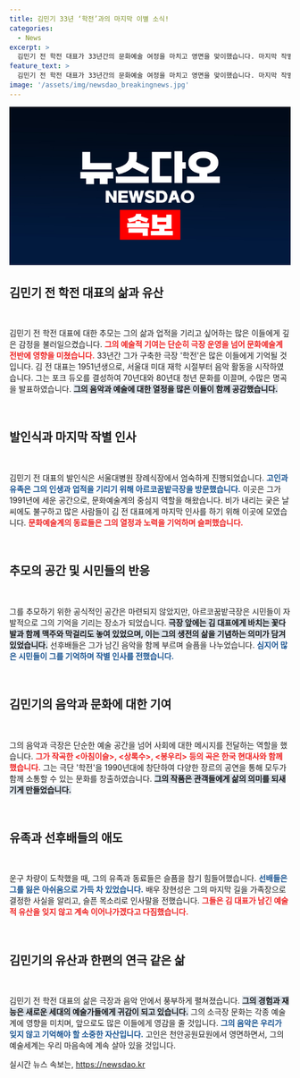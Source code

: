 ```yaml
---
title: 김민기 33년 ‘학전’과의 마지막 이별 소식!
categories:
  - News
excerpt: >
  김민기 전 학전 대표가 33년간의 문화예술 여정을 마치고 영면을 맞이했습니다. 마지막 작별 인사로 감동의 물결이 흐른 현장, 그의 음악과 함께한 선후배들의 눈물겨운 기억이 함께했습니다.
feature_text: >
  김민기 전 학전 대표가 33년간의 문화예술 여정을 마치고 영면을 맞이했습니다. 마지막 작별 인사로 감동의 물결이 흐른 현장, 그의 음악과 함께한 선후배들의 눈물겨운 기억이 함께했습니다.
image: '/assets/img/newsdao_breakingnews.jpg'
---
```


<p><img src="/assets/img/newsdao_breakingnews.jpg" alt="bookingtag 속보" /></p>

<h2 data-ke-size="size26">김민기 전 학전 대표의 삶과 유산</h2>

<p data-ke-size="size16">&nbsp;</p>

<p>김민기 전 학전 대표에 대한 추모는 그의 삶과 업적을 기리고 싶어하는 많은 이들에게 깊은 감정을 불러일으켰습니다. <b><span style="color: #ee2323;">그의 예술적 기여는 단순히 극장 운영을 넘어 문화예술계 전반에 영향을 미쳤습니다.</span></b> 33년간 그가 구축한 극장 '학전'은 많은 이들에게 기억될 것입니다. 김 전 대표는 1951년생으로, 서울대 미대 재학 시절부터 음악 활동을 시작하였습니다. 그는 포크 듀오를 결성하여 70년대와 80년대 청년 문화를 이끌며, 수많은 명곡을 발표하였습니다. <b><span style="background-color: #21538527;">그의 음악과 예술에 대한 열정을 많은 이들이 함께 공감했습니다.</span></b></p>

<p data-ke-size="size16">&nbsp;</p>

<h2 data-ke-size="size26">발인식과 마지막 작별 인사</h2>

<p data-ke-size="size16">&nbsp;</p>

<p>김민기 전 대표의 발인식은 서울대병원 장례식장에서 엄숙하게 진행되었습니다. <b><span style="color: #1a5490;">고인과 유족은 그의 인생과 업적을 기리기 위해 아르코꿈밭극장을 방문했습니다.</span></b> 이곳은 그가 1991년에 세운 공간으로, 문화예술계의 중심지 역할을 해왔습니다. 비가 내리는 궂은 날씨에도 불구하고 많은 사람들이 김 전 대표에게 마지막 인사를 하기 위해 이곳에 모였습니다. <b><span style="color: #ee2323;">문화예술계의 동료들은 그의 열정과 노력을 기억하며 슬퍼했습니다.</span></b></p>

<p data-ke-size="size16">&nbsp;</p>

<h2 data-ke-size="size26">추모의 공간 및 시민들의 반응</h2>

<p data-ke-size="size16">&nbsp;</p>

<p>그를 추모하기 위한 공식적인 공간은 마련되지 않았지만, 아르코꿈밭극장은 시민들이 자발적으로 그의 기억을 기리는 장소가 되었습니다. <b><span style="background-color: #21538527;">극장 앞에는 김 대표에게 바치는 꽃다발과 함께 맥주와 막걸리도 놓여 있었으며, 이는 그의 생전의 삶을 기념하는 의미가 담겨 있었습니다.</span></b> 선후배들은 그가 남긴 음악을 함께 부르며 슬픔을 나누었습니다. <b><span style="color: #1a5490;">심지어 많은 시민들이 그를 기억하며 작별 인사를 전했습니다.</span></b></p>

<p data-ke-size="size16">&nbsp;</p>

<h2 data-ke-size="size26">김민기의 음악과 문화에 대한 기여</h2>

<p data-ke-size="size16">&nbsp;</p>

<p>그의 음악과 극장은 단순한 예술 공간을 넘어 사회에 대한 메시지를 전달하는 역할을 했습니다. <b><span style="color: #ee2323;">그가 작곡한 &lt;아침이슬&gt;, &lt;상록수&gt;, &lt;봉우리&gt; 등의 곡은 한국 현대사와 함께 했습니다.</span></b> 그는 극단 '학전'을 1990년대에 창단하여 다양한 장르의 공연을 통해 모두가 함께 소통할 수 있는 문화를 창출하였습니다. <b><span style="background-color: #21538527;">그의 작품은 관객들에게 삶의 의미를 되새기게 만들었습니다.</span></b></p>

<p data-ke-size="size16">&nbsp;</p>

<h2 data-ke-size="size26">유족과 선후배들의 애도</h2>

<p data-ke-size="size16">&nbsp;</p>

<p>운구 차량이 도착했을 때, 그의 유족과 동료들은 슬픔을 참기 힘들어했습니다. <b><span style="color: #1a5490;">선배들은 그를 잃은 아쉬움으로 가득 차 있었습니다.</span></b> 배우 장현성은 그의 마지막 길을 가족장으로 결정한 사실을 알리고, 슬픈 목소리로 인사말을 전했습니다. <b><span style="color: #ee2323;">그들은 김 대표가 남긴 예술적 유산을 잊지 않고 계속 이어나가겠다고 다짐했습니다.</span></b></p>

<p data-ke-size="size16">&nbsp;</p>

<h2 data-ke-size="size26">김민기의 유산과 한편의 연극 같은 삶</h2>

<p data-ke-size="size16">&nbsp;</p>

<p>김민기 전 학전 대표의 삶은 극장과 음악 안에서 풍부하게 펼쳐졌습니다. <b><span style="background-color: #21538527;">그의 경험과 재능은 새로운 세대의 예술가들에게 귀감이 되고 있습니다.</span></b> 그의 소극장 문화는 각종 예술계에 영향을 미치며, 앞으로도 많은 이들에게 영감을 줄 것입니다. <b><span style="color: #1a5490;">그의 음악은 우리가 잊지 않고 기억해야 할 소중한 자산입니다.</span></b> 고인은 천안공원묘원에서 영면하면서, 그의 예술세계는 우리 마음속에 계속 살아 있을 것입니다.</p>
실시간 뉴스 속보는, <a href="https://newsdao.kr" rel="dofollow">https://newsdao.kr</a>


